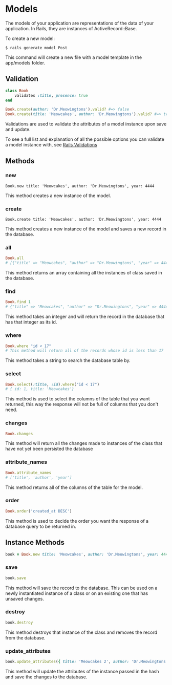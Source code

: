 # Models

The models of your application are representations of the data of your application. In Rails, they are instances of ActiveRecord::Base.

To create a new model:

```
$ rails generate model Post
```

This command will create a new file with a model template in the app/models folder.

## Validation

```ruby
class Book
    validates :title, presence: true
end

Book.create(author: 'Dr.Meowingtons').valid? #=> false
Book.create(title: 'Meowcakes', author: 'Dr.Meowingtons').valid? #=> true
```

Validations are used to validate the attributes of a model instance upon save and update.

To see a full list and explanation of all the possible options you can validate a model instance with, see [Rails Validations](http://edgeguides.rubyonrails.org/active_record_validations.html)
## Methods

### new
```
Book.new title: 'Meowcakes', author: 'Dr.Meowingtons', year: 4444
```

This method creates a new instance of the model.

### create
```
Book.create title: 'Meowcakes', author: 'Dr.Meowingtons', year: 4444
```
This method creates a new instance of the model and saves a new record in the database.

### all
```ruby
Book.all 
# [{"title" => "Meowcakes", "author" => "Dr.Meowingtons", "year" => 4444 }]
```
This method returns an array containing all the instances of class saved in the database.

### find
```ruby
Book.find 1 
# {"title" => "Meowcakes", "author" => "Dr.Meowingtons", "year" => 4444 }
```

This method takes an integer and will return the record in the database that has that integer as its id.

### where
```ruby
Book.where "id < 17"
# This method will return all of the records whose id is less than 17
```

This method takes a string to search the database table by.

### select
```ruby
Book.select(:title, :id).where("id < 17") 
# { id: 1, title: 'Meowcakes'}
```

This method is used to select the columns of the table that you want returned, this way the response will not be full of columns that you don't need.

### changes
```ruby
Book.changes
```

This method will return all the changes made to instances of the class that have not yet been persisted the database

### attribute_names
```ruby
Book.attribute_names 
# ['title', 'author', 'year']
```

This method returns all of the columns of the table for the model.

### order
```ruby
Book.order('created_at DESC')
```

This method is used to decide the order you want the response of a database query to be returned in.

## Instance Methods

```ruby
book = Book.new title: 'Meowcakes', author: 'Dr.Meowingtons', year: 4444
```

### save
```ruby
book.save
```

This method will save the record to the database. This can be used on a newly instantiated instance of a class or on an existing one that has unsaved changes.

### destroy
```ruby
book.destroy
```

This method destroys that instance of the class and removes the record from the database.

### update_attributes

```ruby
book.update_attributes({ title: 'Meowcakes 2', author: 'Dr.Meowingtons III' })
```

This method will update the attributes of the instance passed in the hash and save the changes to the database.


